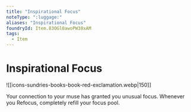 ```yaml
---
title: "Inspirational Focus"
noteType: ":luggage:"
aliases: "Inspirational Focus"
foundryId: Item.83OGl0awoPW38xAM
tags:
  - Item
---
```


# Inspirational Focus
![[icons-sundries-books-book-red-exclamation.webp|150]]

Your connection to your muse has granted you unusual focus. Whenever you Refocus, completely refill your focus pool.
